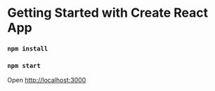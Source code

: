 # Getting Started with Create React App

### `npm install`

### `npm start`
Open [http://localhost:3000](http://localhost:3000)
